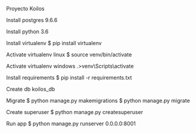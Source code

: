 Proyecto Koilos

Install postgres 9.6.6

Install python 3.6

Install virtualenv
	$ pip install virtualenv

Activate virtualenv linux
	$ source venv/bin/activate

Activate virtualenv windows
	.>venv\Scripts\activate

Install requirements
	$ pip install -r requirements.txt


Create db koilos_db

Migrate
    $ python manage.py makemigrations
    $ python manage.py migrate

Create superuser
    $ python manage.py createsuperuser

Run app
    $ python manage.py runserver 0.0.0.0:8001